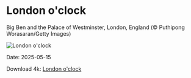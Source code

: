 # London o'clock

Big Ben and the Palace of Westminster, London, England (© Puthipong Worasaran/Getty Images)

![London o'clock](https://bing.com/th?id=OHR.LondonParliament_EN-US7213846564_UHD.jpg&rf=LaDigue_UHD.jpg&pid=hp&w=1024&h=576&rs=1&c=4)

Date: 2025-05-15

Download 4k: [London o'clock](https://bing.com/th?id=OHR.LondonParliament_EN-US7213846564_UHD.jpg&rf=LaDigue_UHD.jpg&pid=hp&w=3840&h=2160&rs=1&c=4)

